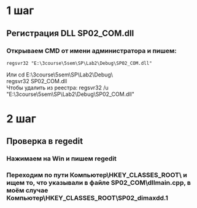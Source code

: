 # 1 шаг  
## Регистрация DLL SP02_COM.dll
### Открываем CMD от имени администратора и пишем:  
	regsvr32 "E:\3course\5sem\SP\Lab2\Debug\SP02_COM.dll"  
Или
	cd E:\3course\5sem\SP\Lab2\Debug\  
	regsvr32 SP02_COM.dll  
Чтобы удалить из реестра:
	regsvr32 /u "E:\3course\5sem\SP\Lab2\Debug\SP02_COM.dll"

# 2 шаг
## Проверка в regedit
### Нажимаем на Win и пишем regedit  
### Переходим по пути Компьютер\HKEY_CLASSES_ROOT\ и ищем то, что указывали в файле SP02_COM\dllmain.cpp, в моём случае Компьютер\HKEY_CLASSES_ROOT\SP02_dimaxdd.1
